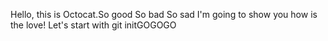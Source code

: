 Hello, this is Octocat.So good So bad So sad 
I'm going to show you how is the love!
Let's start with git initGOGOGO
